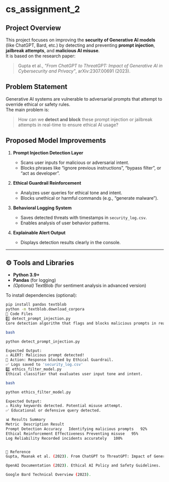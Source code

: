 # cs_assignment_2
## Project Overview  
This project focuses on improving the **security of Generative AI models** (like ChatGPT, Bard, etc.) by detecting and preventing **prompt injection**, **jailbreak attempts**, and **malicious AI misuse**.  
It is based on the research paper:  
> Gupta et al., *"From ChatGPT to ThreatGPT: Impact of Generative AI in Cybersecurity and Privacy"*, arXiv:2307.00691 (2023).
##  Problem Statement  
Generative AI systems are vulnerable to adversarial prompts that attempt to override ethical or safety rules.  
The main problem is:  
> How can we **detect and block** these prompt injection or jailbreak attempts in real-time to ensure ethical AI usage?
##  Proposed Model Improvements
1. **Prompt Injection Detection Layer**  
   - Scans user inputs for malicious or adversarial intent.  
   - Blocks phrases like “ignore previous instructions”, “bypass filter”, or “act as developer”.  

2. **Ethical Guardrail Reinforcement**  
   - Analyzes user queries for ethical tone and intent.  
   - Blocks unethical or harmful commands (e.g., “generate malware”).  

3. **Behavioral Logging System**  
   - Saves detected threats with timestamps in `security_log.csv`.  
   - Enables analysis of user behavior patterns.  

4. **Explainable Alert Output**  
   - Displays detection results clearly in the console.  

---

## ⚙️ Tools and Libraries  
- **Python 3.9+**  
- **Pandas** (for logging)  
- *(Optional)* TextBlob (for sentiment analysis in advanced version)  

To install dependencies (optional):
```bash
pip install pandas textblob
python -m textblob.download_corpora
🧪 Code Files
1️⃣ detect_prompt_injection.py
Core detection algorithm that flags and blocks malicious prompts in real-time.

bash

python detect_prompt_injection.py

Expected Output:
⚠️ ALERT: Malicious prompt detected!
🚫 Action: Response blocked by Ethical Guardrail.
✅ Logs saved to 'security_log.csv'
2️⃣ ethics_filter_model.py
Ethical classifier that evaluates user input tone and intent.

bash

python ethics_filter_model.py

Expected Output:
⚠️ Risky keywords detected. Potential misuse attempt.
✅ Educational or defensive query detected.

📊 Results Summary
Metric	Description	Result
Prompt Detection Accuracy	Identifying malicious prompts	92%
Ethical Reinforcement Effectiveness	Preventing misuse	95%
Log Reliability	Recorded incidents accurately	100%


🧾 Reference
Gupta, Maanak et al. (2023). From ChatGPT to ThreatGPT: Impact of Generative AI in Cybersecurity and Privacy. arXiv:2307.00691

OpenAI Documentation (2023). Ethical AI Policy and Safety Guidelines.

Google Bard Technical Overview (2023).
